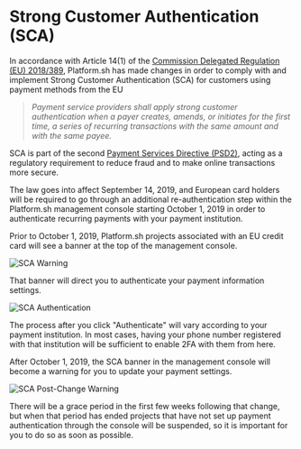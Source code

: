 # Strong Customer Authentication (SCA)

In accordance with Article 14(1) of the [Commission Delegated Regulation (EU) 2018/389](https://eur-lex.europa.eu/legal-content/EN/TXT/?uri=CELEX%3A32018R0389), Platform.sh has made changes in order to comply with and implement Strong Customer Authentication (SCA) for customers using payment methods from the EU

> *Payment service providers shall apply strong customer authentication when a payer creates, amends, or initiates for the first time, a series of recurring transactions with the same amount and with the same payee.*

SCA is part of the second [Payment Services Directive (PSD2)](https://ec.europa.eu/info/law/payment-services-psd-2-directive-eu-2015-2366_en), acting as a regulatory requirement to reduce fraud and to make online transactions more secure.

The law goes into affect September 14, 2019, and European card holders will be required to go through an additional re-authentication step within the Platform.sh management console starting October 1, 2019 in order to authenticate recurring payments with your payment institution.

Prior to October 1, 2019, Platform.sh projects associated with an EU credit card will see a banner at the top of the management console.

![SCA Warning](/images/sca/sca-warning.png)

That banner will direct you to authenticate your payment information settings.

![SCA Authentication](/images/sca/authenticate-payment.png)

The process after you click "Authenticate" will vary according to your payment institution. In most cases, having your phone number registered with that institution will be sufficient to enable 2FA with them from here.

After October 1, 2019, the SCA banner in the management console will become a warning for you to update your payment settings.

![SCA Post-Change Warning](/images/sca/sca-postchange.png)

There will be a grace period in the first few weeks following that change, but when that period has ended projects that have not set up payment authentication through the console will be suspended, so it is important for you to do so as soon as possible.
